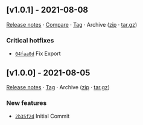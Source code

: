 ## [v1.0.1] - 2021-08-08

[Release notes](https://github.com/kaaax0815/dastelefonbuchscraper/releases/tag/v1.0.1) · [Compare](https://github.com/kaaax0815/dastelefonbuchscraper/compare/v1.0.0...v1.0.1) · [Tag](https://github.com/kaaax0815/dastelefonbuchscraper/tree/v1.0.1) · Archive ([zip](https://github.com/kaaax0815/dastelefonbuchscraper/archive/v1.0.1.zip) · [tar.gz](https://github.com/kaaax0815/dastelefonbuchscraper/archive/v1.0.1.tar.gz))

### Critical hotfixes

- [`04faa0d`](https://github.com/kaaax0815/dastelefonbuchscraper/commit/04faa0d)  Fix Export

## [v1.0.0] - 2021-08-05

[Release notes](https://github.com/kaaax0815/dastelefonbuchscraper/releases/tag/v1.0.0) · [Tag](https://github.com/kaaax0815/dastelefonbuchscraper/tree/v1.0.0) · Archive ([zip](https://github.com/kaaax0815/dastelefonbuchscraper/archive/v1.0.0.zip) · [tar.gz](https://github.com/kaaax0815/dastelefonbuchscraper/archive/v1.0.0.tar.gz))

### New features

- [`2b35f2d`](https://github.com/kaaax0815/dastelefonbuchscraper/commit/2b35f2d)  Initial Commit

